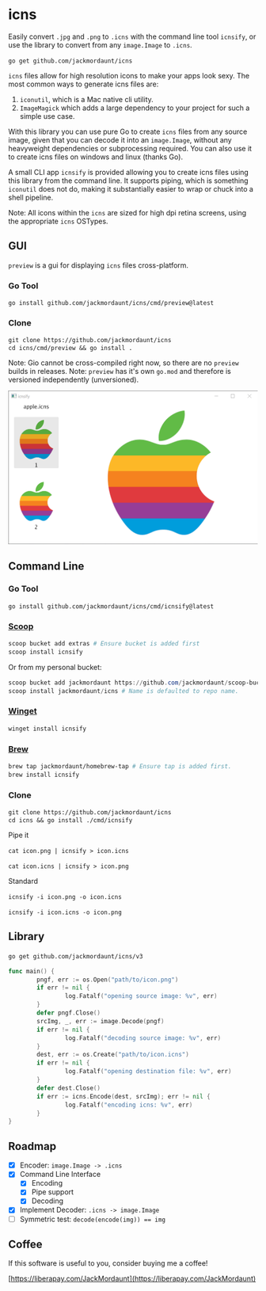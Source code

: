 # icns

Easily convert `.jpg` and `.png` to `.icns` with the command line tool `icnsify`, or use the library to convert from any `image.Image` to `.icns`.

`go get github.com/jackmordaunt/icns`

`icns` files allow for high resolution icons to make your apps look sexy. The most common ways to generate icns files are:

1. `iconutil`, which is a Mac native cli utility.
2. `ImageMagick` which adds a large dependency to your project for such a simple use case.

With this library you can use pure Go to create `icns` files from any source image, given that you can decode it into an `image.Image`, without any heavyweight dependencies or subprocessing required. You can also use it to create icns files on windows and linux (thanks Go).

A small CLI app `icnsify` is provided allowing you to create icns files using this library from the command line. It supports piping, which is something `iconutil` does not do, making it substantially easier to wrap or chuck into a shell pipeline.

Note: All icons within the `icns` are sized for high dpi retina screens, using the appropriate `icns` OSTypes.

## GUI

`preview` is a gui for displaying `icns` files cross-platform.

### Go Tool

```
go install github.com/jackmordaunt/icns/cmd/preview@latest
```

### Clone

```
git clone https://github.com/jackmordaunt/icns
cd icns/cmd/preview && go install .
```

Note: Gio cannot be cross-compiled right now, so there are no `preview` builds in releases.
Note: `preview` has it's own `go.mod` and therefore is versioned independently (unversioned).

![preview](docs/preview.png)

## Command Line

### Go Tool

```
go install github.com/jackmordaunt/icns/cmd/icnsify@latest
```

### [Scoop](https://scoop.sh/)

```powershell
scoop bucket add extras # Ensure bucket is added first
scoop install icnsify
```

Or from my personal bucket:

```powershell
scoop bucket add jackmordaunt https://github.com/jackmordaunt/scoop-bucket 
scoop install jackmordaunt/icns # Name is defaulted to repo name. 
```

### [Winget](https://learn.microsoft.com/en-us/windows/package-manager/)

```powershell
winget install icnsify
```

### [Brew](https://brew.sh)

```sh
brew tap jackmordaunt/homebrew-tap # Ensure tap is added first.
brew install icnsify
```

### Clone

```
git clone https://github.com/jackmordaunt/icns
cd icns && go install ./cmd/icnsify
```

Pipe it

`cat icon.png | icnsify > icon.icns`

`cat icon.icns | icnsify > icon.png`

Standard

`icnsify -i icon.png -o icon.icns`

`icnsify -i icon.icns -o icon.png`

## Library

`go get github.com/jackmordaunt/icns/v3`

```go
func main() {
        pngf, err := os.Open("path/to/icon.png")
        if err != nil {
                log.Fatalf("opening source image: %v", err)
        }
        defer pngf.Close()
        srcImg, _, err := image.Decode(pngf)
        if err != nil {
                log.Fatalf("decoding source image: %v", err)
        }
        dest, err := os.Create("path/to/icon.icns")
        if err != nil {
                log.Fatalf("opening destination file: %v", err)
        }
        defer dest.Close()
        if err := icns.Encode(dest, srcImg); err != nil {
                log.Fatalf("encoding icns: %v", err)
        }
}
```

## Roadmap

- [x] Encoder: `image.Image -> .icns`
- [x] Command Line Interface
  - [x] Encoding
  - [x] Pipe support
  - [x] Decoding
- [x] Implement Decoder: `.icns -> image.Image`
- [ ] Symmetric test: `decode(encode(img)) == img`

## Coffee

If this software is useful to you, consider buying me a coffee!

[https://liberapay.com/JackMordaunt](https://liberapay.com/JackMordaunt)
